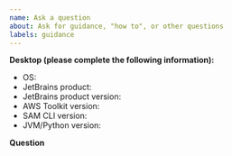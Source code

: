 ```yaml
---
name: Ask a question
about: Ask for guidance, "how to", or other questions
labels: guidance
---
```


**Desktop (please complete the following information):**

- OS: 
- JetBrains product:
- JetBrains product version:
- AWS Toolkit version:
- SAM CLI version:
- JVM/Python version:

**Question**

<!-- Summary of the topic, followed by relevant details/context. -->
